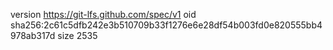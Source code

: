version https://git-lfs.github.com/spec/v1
oid sha256:2c61c5dfb242e3b510709b33f1276e6e28df54b003fd0e820555bb4978ab317d
size 2535
